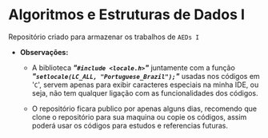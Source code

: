 # Algoritmos e Estruturas de Dados I
Repositório criado para armazenar os trabalhos de `AEDs I`

- __Observações:__
    - A biblioteca ***"`#include <locale.h>`"*** juntamente com a função ***"`setlocale(LC_ALL, "Portuguese_Brazil");`"*** 
    usadas nos códigos em '`C`', servem apenas para exibir caracteres especiais na minha IDE, ou seja, não tem qualquer 
    ligação com as funcionalidades dos códigos.

    - O repositório ficara publico por apenas alguns dias, recomendo que clone o repositório para sua maquina ou copie 
    os códigos, assim poderá usar os códigos para estudos e referencias futuras.